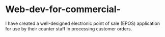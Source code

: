 # Web-dev-for-commercial-
I have created a well-designed electronic point of sale (EPOS) application for use by their counter staff in processing customer orders.
